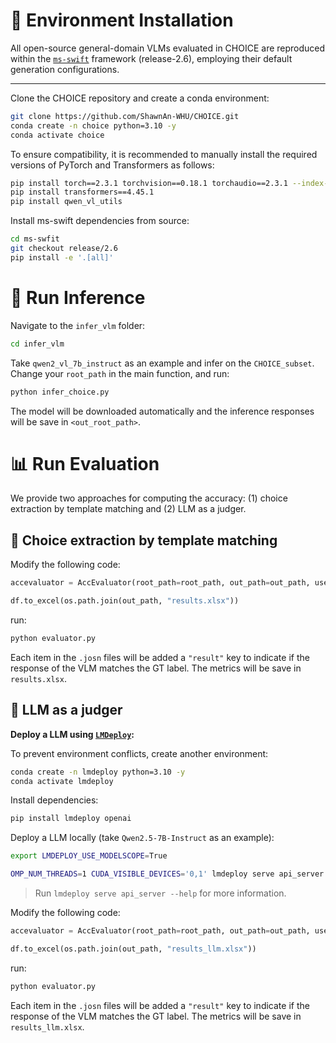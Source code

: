 # 🌱 Environment Installation

All open-source general-domain VLMs evaluated in CHOICE are reproduced within the [`ms-swift`](https://github.com/modelscope/ms-swift) framework (release-2.6), employing their default generation configurations.

---

Clone the CHOICE repository and create a conda environment:
```bash
git clone https://github.com/ShawnAn-WHU/CHOICE.git
conda create -n choice python=3.10 -y
conda activate choice
```

To ensure compatibility, it is recommended to manually install the required versions of PyTorch and Transformers as follows:
```bash
pip install torch==2.3.1 torchvision==0.18.1 torchaudio==2.3.1 --index-url https://download.pytorch.org/whl/cu121
pip install transformers==4.45.1
pip install qwen_vl_utils
``` 

Install ms-swift dependencies from source:
```bash
cd ms-swfit
git checkout release/2.6
pip install -e '.[all]'
```

# 🚀 Run Inference
Navigate to the `infer_vlm` folder:
```bash
cd infer_vlm
```

Take `qwen2_vl_7b_instruct` as an example and infer on the `CHOICE_subset`. Change your `root_path` in the main function, and run:
```bash
python infer_choice.py
```

The model will be downloaded automatically and the inference responses will be save in `<out_root_path>`.

# 📊 Run Evaluation
We provide two approaches for computing the accuracy: (1) choice extraction by template matching and (2) LLM as a judger.

## 📝 Choice extraction by template matching

Modify the following code:
```python
accevaluator = AccEvaluator(root_path=root_path, out_path=out_path, use_llm=False)

df.to_excel(os.path.join(out_path, "results.xlsx"))
```

run:
```bash
python evaluator.py
```

Each item in the `.josn` files will be added a `"result"` key to indicate if the response of the VLM matches the GT label. The metrics will be save in `results.xlsx`.

## 🤖 LLM as a judger

**Deploy a LLM using [`LMDeploy`](https://github.com/InternLM/lmdeploy):**

To prevent environment conflicts, create another environment:
```bash
conda create -n lmdeploy python=3.10 -y
conda activate lmdeploy
```

Install dependencies:
```bash
pip install lmdeploy openai
```

Deploy a LLM locally (take `Qwen2.5-7B-Instruct` as an example):
```bash
export LMDEPLOY_USE_MODELSCOPE=True

OMP_NUM_THREADS=1 CUDA_VISIBLE_DEVICES='0,1' lmdeploy serve api_server Qwen/Qwen2.5-7B-Instruct --server-port 23333 --tp 2
```

> Run `lmdeploy serve api_server --help` for more information.

Modify the following code:
```python
accevaluator = AccEvaluator(root_path=root_path, out_path=out_path, use_llm=True)

df.to_excel(os.path.join(out_path, "results_llm.xlsx"))
```

run:
```bash
python evaluator.py
```

Each item in the `.josn` files will be added a `"result"` key to indicate if the response of the VLM matches the GT label. The metrics will be save in `results_llm.xlsx`.
